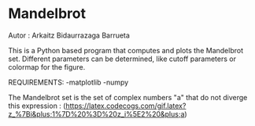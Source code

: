 # Mandelbrot
Autor : Arkaitz Bidaurrazaga Barrueta

This is a Python based program that computes and plots the Mandelbrot set. Different parameters can be determined, like cutoff parameters or colormap for the figure. 

REQUIREMENTS:
  -matplotlib
  -numpy
  
 The Mandelbrot set is the set of complex numbers "a" that do not diverge this expression : (https://latex.codecogs.com/gif.latex?z_%7Bi&plus;1%7D%20%3D%20z_i%5E2%20&plus;a)

